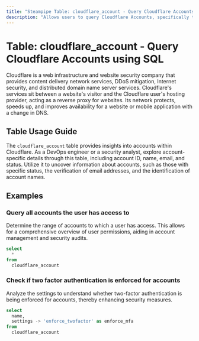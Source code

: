 ```yaml
---
title: "Steampipe Table: cloudflare_account - Query Cloudflare Accounts using SQL"
description: "Allows users to query Cloudflare Accounts, specifically the account details such as ID, name, email, and status."
---
```


# Table: cloudflare_account - Query Cloudflare Accounts using SQL

Cloudflare is a web infrastructure and website security company that provides content delivery network services, DDoS mitigation, Internet security, and distributed domain name server services. Cloudflare's services sit between a website's visitor and the Cloudflare user's hosting provider, acting as a reverse proxy for websites. Its network protects, speeds up, and improves availability for a website or mobile application with a change in DNS.

## Table Usage Guide

The `cloudflare_account` table provides insights into accounts within Cloudflare. As a DevOps engineer or a security analyst, explore account-specific details through this table, including account ID, name, email, and status. Utilize it to uncover information about accounts, such as those with specific status, the verification of email addresses, and the identification of account names.

## Examples

### Query all accounts the user has access to
Determine the range of accounts to which a user has access. This allows for a comprehensive overview of user permissions, aiding in account management and security audits.

```sql
select
  *
from
  cloudflare_account
```

### Check if two factor authentication is enforced for accounts
Analyze the settings to understand whether two-factor authentication is being enforced for accounts, thereby enhancing security measures.

```sql
select
  name,
  settings -> 'enforce_twofactor' as enforce_mfa
from
  cloudflare_account
```